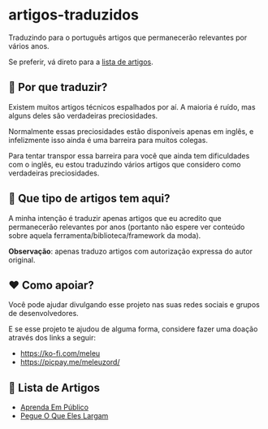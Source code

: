 # artigos-traduzidos

Traduzindo para o português artigos que permanecerão relevantes por vários anos.

Se preferir, vá direto para a [lista de artigos](#--lista-de-artigos).


## 🤷 Por que traduzir?

Existem muitos artigos técnicos espalhados por aí. A maioria é ruído, mas alguns deles são verdadeiras preciosidades.

Normalmente essas preciosidades estão disponíveis apenas em inglês, e infelizmente isso ainda é uma barreira para muitos colegas.

Para tentar transpor essa barreira para você que ainda tem dificuldades com o inglês, eu estou traduzindo vários artigos que considero como verdadeiras preciosidades.


## 🤔 Que tipo de artigos tem aqui?

A minha intenção é traduzir apenas artigos que eu acredito que permanecerão relevantes por anos (portanto não espere ver conteúdo sobre aquela ferramenta/biblioteca/framework da moda).

**Observação**: apenas traduzo artigos com autorização expressa do autor original.


## ❤️ Como apoiar?

Você pode ajudar divulgando esse projeto nas suas redes sociais e grupos de desenvolvedores.

E se esse projeto te ajudou de alguma forma, considere fazer uma doação através dos links a seguir:

- <https://ko-fi.com/meleu>
- <https://picpay.me/meleuzord/>


## 📃 Lista de Artigos

- [Aprenda Em Público](aprenda-em-publico)
- [Pegue O Que Eles Largam](pegue-o-que-eles-largam)

